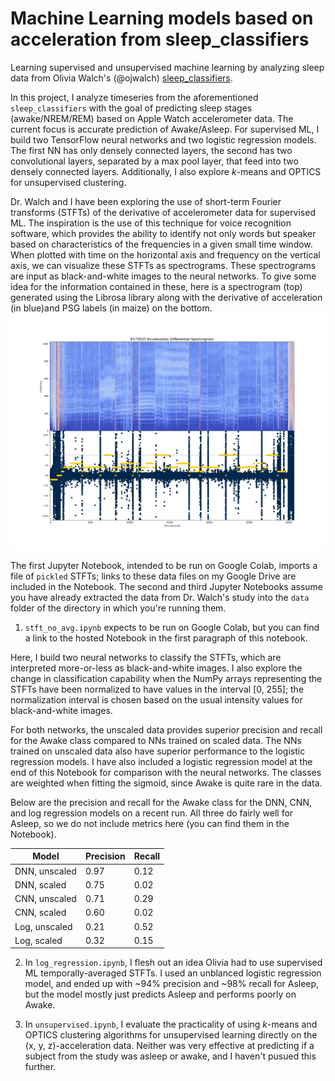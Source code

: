 # Machine Learning models based on acceleration from sleep_classifiers
Learning supervised and unsupervised machine learning by analyzing sleep data from Olivia Walch's (@ojwalch) <a href="https://github.com/ojwalch/sleep_classifiers">sleep_classifiers</a>. 

In this project, I analyze timeseries from the aforementioned <code>sleep_classifiers</code> with the goal of predicting sleep stages (awake/NREM/REM) based on Apple Watch accelerometer data. The current focus is accurate prediction of Awake/Asleep. For supervised ML, I build two TensorFlow neural networks and two logistic regression models. The first NN has only densely connected layers, the second has two convolutional layers, separated by a max pool layer, that feed into two densely connected layers. Additionally, I also explore _k_-means and OPTICS for unsupervised clustering.  

Dr. Walch and I have been exploring the use of short-term Fourier transforms (STFTs) of the derivative of accelerometer data for supervised ML. The inspiration is the use of this technique for voice recognition software, which provides the ability to identify not only words but speaker based on characteristics of the frequencies in a given small time window. When plotted with time on the horizontal axis and frequency on the vertical axis, we can visualize these STFTs as spectrograms. These spectrograms are input as black-and-white images to the neural networks. To give some idea for the information contained in these, here is a spectrogram (top) generated using the Librosa library along with the derivative of acceleration (in blue)and PSG labels (in maize) on the bottom. 
<img src="Images/8173033_spectrogram_PSG.png">  

The first Jupyter Notebook, intended to be run on Google Colab, imports a file of <code>pickled</code> STFTs; links to these data files on my Google Drive are included in the Notebook. 
The second and third Jupyter Notebooks assume you have already extracted the data from Dr. Walch's study into the <code>data</code> folder of the directory in which you're running them.

1. <code>stft_no_avg.ipynb</code> expects to be run on Google Colab, but you can find a link to the hosted Notebook in the first paragraph of this notebook. 

Here, I build two neural networks to classify the STFTs, which are interpreted more-or-less as black-and-white images. I also explore the change in classification capability when the NumPy arrays representing the STFTs have been normalized to have values in the interval [0, 255]; the normalization interval is chosen based on the usual intensity values for black-and-white images. 

For both networks, the unscaled data provides superior precision and recall for the Awake class compared to NNs trained on scaled data. The NNs trained on unscaled data also have superior performance to the logistic regression models. I have also included a logistic regression model at the end of this Notebook for comparison with the neural networks. The classes are weighted when fitting the sigmoid, since Awake is quite rare in the data. 

Below are the precision and recall for the Awake class for the DNN, CNN, and log regression models on a recent run. All three do fairly well for Asleep, so we do not include metrics here (you can find them in the Notebook). 

Model | Precision | Recall
| --- | --- | --- |
DNN, unscaled | 0.97 | 0.12
DNN, scaled | 0.75 | 0.02
CNN, unscaled | 0.71 | 0.29
CNN, scaled | 0.60 | 0.02
Log, unscaled | 0.21 | 0.52
Log, scaled | 0.32 | 0.15


2. In <code>log_regression.ipynb</code>, I flesh out an idea Olivia had to use supervised ML temporally-averaged STFTs. I used an unblanced logistic regression model, and ended up with ~94% precision and ~98% recall for Asleep, but the model mostly just predicts Asleep and performs poorly on Awake.

3. In <code>unsupervised.ipynb</code>, I evaluate the practicality of using _k_-means and OPTICS clustering algorithms for unsupervised learning directly on the (x, y, z)-acceleration data. Neither was very effective at predicting if a subject from the study was asleep or awake, and I haven't pusued this further. 
